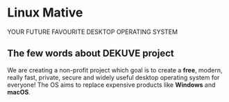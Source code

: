 # Linux Mative

YOUR FUTURE FAVOURITE DESKTOP OPERATING SYSTEM

## The few words about DEKUVE project

We are creating a non-profit project which goal is to create a  **free**, modern, really fast, private, secure and widely useful desktop operating system for everyone! The OS aims to replace expensive products like  **Windows**  and  **macOS**.
